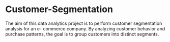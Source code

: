 # Customer-Segmentation
The aim of this data analytics project is to perform customer segmentation analysis for an e- commerce company. By analyzing customer behavior and purchase patterns, the goal is to group customers into distinct segments.

